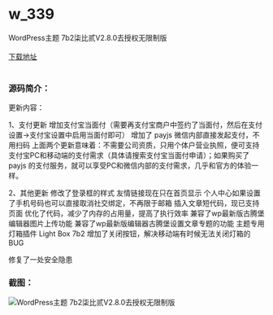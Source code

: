 # w_339
WordPress主题 7b2柒比贰V2.8.0去授权无限制版
<br/></br>
[下载地址](https://www.uuid2.com/339.html "下载地址")
<br/></br>
<h3>源码简介：</h3>
<p>更新内容：<p>
<p>1、支付更新
增加支付宝当面付（需要再支付宝商户中签约了当面付，然后在支付设置->支付宝设置中启用当面付即可）
增加了 payjs 微信内部直接发起支付，不用扫码
上面两个更新意味着：不需要公司资质，只用个体户营业执照，便可支持支付宝PC和移动端的支付需求（具体请搜索支付宝当面付申请）；如果购买了payjs 的支付服务，就可以享受PC和微信内部的支付需求，几乎和官方的体验一样。

2、其他更新
修改了登录框的样式
友情链接现在只在首页显示
个人中心如果设置了手机号码也可以直接取消社交绑定，不再限于邮箱
插入文章短代码，现已支持页面
优化了代码，减少了内存的占用量，提高了执行效率
兼容了wp最新版古腾堡编辑器图片上传功能
兼容了wp最新版编辑器古腾堡设置文章专题的功能
主题专用灯箱插件 Light Box 7b2 增加了关闭按钮，解决移动端有时候无法关闭灯箱的BUG<p>
<p>修复了一处安全隐患<p>
<h3>截图：</h3>
<img src="https://www.uuid2.com/wp-content/uploads/img/202105/99e6278104.jpg" alt="WordPress主题 7b2柒比贰V2.8.0去授权无限制版">
